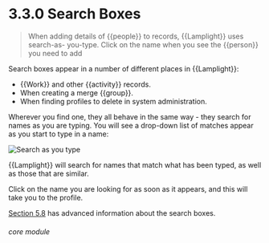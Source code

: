 # 3.3.0 Search Boxes

> When adding details of {{people}} to records, {{Lamplight}} uses search-as- you-type. Click on the name when you see the {{person}} you need to add



Search boxes appear in a number of different places in {{Lamplight}}:

- {{Work}} and other {{activity}} records.
- When creating a merge {{group}}.
- When finding profiles to delete in system administration.

Wherever you find one, they all behave in the same way - they search for names as you are typing. You will see a drop-down list of matches appear as you start to type in a name:  

![Search as you type](27a.png)  

{{Lamplight}} will search for names that match what has been typed, as well as those that are similar.

Click on the name you are looking for as soon as it appears, and this will take you to the profile. 

[Section 5.8](/help/index/p/5.8.0) has advanced information about the search boxes.


###### core module

